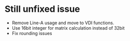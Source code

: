 # Still unfixed issue

- Remove Line-A usage and move to VDI functions.
- Use 16bit integer for matrix calculation instead of 32bit
- Fix rounding issues
